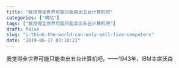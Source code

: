 ```yaml
---
title: "我觉得全世界可能只能卖出五台计算机吧"
categories: ["嘀咕"]
tags: ["我觉得全世界可能只能卖出五台计算机吧"]
draft: false
slug: "i-think-the-world-can-only-sell-five-computers"
date: "2019-06-17 03:18:21"
---
```


我觉得全世界可能只能卖出五台计算机吧。——1943年，IBM主席沃森
